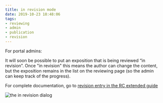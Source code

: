 ```yaml
---
title: in revision mode
date: 2019-10-23 18:48:06
tags:
- reviewing
- admin
- publication
- revision
---
```


For portal admins:

It will soon be possible to put an exposition that is being reviewed “in revision”. Once "in revision"  this means the author can change the content, but the exposition remains in the list on the reviewing page (so the admin can keep track of the progress).

For complete documentation, go to [revision entry in the RC extended guide](https://guide.researchcatalogue.net/#in-revision)

![the in revision dialog](https://societyforartisticresearch.github.io/rcblogpublic/images/revision.png)
